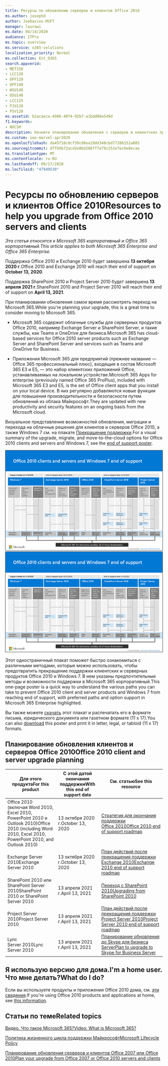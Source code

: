 ```yaml
---
title: Ресурсы по обновлению серверов и клиентов Office 2010
ms.author: josephd
author: JoeDavies-MSFT
manager: laurawi
ms.date: 04/14/2020
audience: ITPro
ms.topic: overview
ms.service: o365-solutions
localization_priority: Normal
ms.collection: Ent_O365
search.appverid:
- MET150
- LCC120
- OFF120
- OFF140
- WSU140
- OSU140
- LCC125
- PJU120
- PSV120
ms.assetid: b2acaeca-4986-40f4-92b7-a1bdd06e549d
f1.keywords:
- NOCSH
description: Начните планирование обновления с серверов и клиентских приложений Office 2010, по мере прекращения поддержки и недоступности настраиваемых соглашений о поддержке.
ms.custom: seo-marvel-apr2020
ms.openlocfilehash: da45f18c0cf39c06ea19dd348cbd77286152a885
ms.sourcegitcommit: dffb9b72acd2e0bd286ff7e79c251e7ec6e8ecae
ms.translationtype: MT
ms.contentlocale: ru-RU
ms.lasthandoff: 09/17/2020
ms.locfileid: "47949530"
---
```

# <a name="resources-to-help-you-upgrade-from-office-2010-servers-and-clients"></a><span data-ttu-id="279eb-103">Ресурсы по обновлению серверов и клиентов Office 2010</span><span class="sxs-lookup"><span data-stu-id="279eb-103">Resources to help you upgrade from Office 2010 servers and clients</span></span>

<span data-ttu-id="279eb-104">*Эта статья относится к Microsoft 365 корпоративный и Office 365 корпоративный.*</span><span class="sxs-lookup"><span data-stu-id="279eb-104">*This article applies to both Microsoft 365 Enterprise and Office 365 Enterprise.*</span></span>

<span data-ttu-id="279eb-105">Поддержка Office 2010 и Exchange 2010 будет завершена **13 октября 2020 г**.</span><span class="sxs-lookup"><span data-stu-id="279eb-105">Office 2010 and Exchange 2010 will reach their end of support on **October 13, 2020**.</span></span>

<span data-ttu-id="279eb-106">Поддержка SharePoint 2010 и Project Server 2010 будет завершена **13 апреля 2021 г**.</span><span class="sxs-lookup"><span data-stu-id="279eb-106">SharePoint 2010 and Project Server 2010 will reach their end of support on **April 13, 2021**.</span></span>

<span data-ttu-id="279eb-107">При планировании обновления самое время рассмотреть переход на Microsoft 365.</span><span class="sxs-lookup"><span data-stu-id="279eb-107">While you're planning your upgrade, this is a great time to consider moving to Microsoft 365.</span></span>

- <span data-ttu-id="279eb-108">Microsoft 365 содержит облачные службы для серверных продуктов Office 2010, например Exchange Server и SharePoint Server, и такие службы, как Teams и OneDrive для бизнеса.</span><span class="sxs-lookup"><span data-stu-id="279eb-108">Microsoft 365 has cloud-based services for Office 2010 server products such as Exchange Server and SharePoint Server and services such as Teams and OneDrive for Business.</span></span>

- <span data-ttu-id="279eb-109">Приложения Microsoft 365 для предприятий (прежнее название — Office 365 профессиональный плюс), входящие в состав Microsoft 365 E3 и E5, — это набор клиентских приложений Office, устанавливаемых на локальном устройстве.</span><span class="sxs-lookup"><span data-stu-id="279eb-109">Microsoft 365 Apps for enterprise (previously named Office 365 ProPlus), included with Microsoft 365 E3 and E5, is the set of Office client apps that you install on your local device.</span></span> <span data-ttu-id="279eb-110">В них регулярно добавляются новые функции для повышения производительности и безопасности путем обновлений из облака Майкрософт.</span><span class="sxs-lookup"><span data-stu-id="279eb-110">They are updated with new productivity and security features on an ongoing basis from the Microsoft cloud.</span></span>

<span data-ttu-id="279eb-111">Визуальное представление возможностей обновления, миграции и перехода на облачные решения для клиентов и серверов Office 2010, а также Windows 7 см. на плакате [Прекращение поддержки](../downloads/Office2010Windows7EndOfSupport.pdf).</span><span class="sxs-lookup"><span data-stu-id="279eb-111">For a visual summary of the upgrade, migrate, and move-to-the-cloud options for Office 2010 clients and servers and Windows 7, see the [end of support poster](../downloads/Office2010Windows7EndOfSupport.pdf).</span></span>

<span data-ttu-id="279eb-112">[![Изображение плаката "Прекращение поддержки клиентов и серверов Office 2010 и Windows 7"](../media/upgrade-from-office-2010-servers-and-products/office2010-windows7-end-of-support.png)](../downloads/Office2010Windows7EndOfSupport.pdf)</span><span class="sxs-lookup"><span data-stu-id="279eb-112">[![Image for the end of support for Office 2010 clients and servers and Windows 7 poster](../media/upgrade-from-office-2010-servers-and-products/office2010-windows7-end-of-support.png)](../downloads/Office2010Windows7EndOfSupport.pdf)</span></span>

<span data-ttu-id="279eb-113">Этот одностраничный плакат поможет быстро ознакомиться с различными методами, которые можно использовать, чтобы предотвратить прекращение поддержки клиентских и серверных продуктов Office 2010 и Windows 7. В нем указаны предпочтительные методы и возможности поддержки в Microsoft 365 корпоративный.</span><span class="sxs-lookup"><span data-stu-id="279eb-113">This one-page poster is a quick way to understand the various paths you can take to prevent Office 2010 client and server products and Windows 7 from reaching end of support, with preferred paths and option support in Microsoft 365 Enterprise highlighted.</span></span>

<span data-ttu-id="279eb-114">Вы также можете [скачать](https://github.com/MicrosoftDocs/microsoft-365-docs/raw/public/microsoft-365/downloads/Office2010Windows7EndOfSupport.pdf) этот плакат и распечатать его в формате письма, юридического документа или газетном формате (11 х 17).</span><span class="sxs-lookup"><span data-stu-id="279eb-114">You can also [download](https://github.com/MicrosoftDocs/microsoft-365-docs/raw/public/microsoft-365/downloads/Office2010Windows7EndOfSupport.pdf) this poster and print it in letter, legal, or tabloid (11 x 17) formats.</span></span>

## <a name="office-2010-client-and-server-upgrade-planning"></a><span data-ttu-id="279eb-115">Планирование обновления клиентов и серверов Office 2010</span><span class="sxs-lookup"><span data-stu-id="279eb-115">Office 2010 client and server upgrade planning</span></span>

|<span data-ttu-id="279eb-116">Для этого продукта</span><span class="sxs-lookup"><span data-stu-id="279eb-116">For this product</span></span>|<span data-ttu-id="279eb-117">С этой датой окончания поддержки</span><span class="sxs-lookup"><span data-stu-id="279eb-117">With this end of support date</span></span>|<span data-ttu-id="279eb-118">См. статью</span><span class="sxs-lookup"><span data-stu-id="279eb-118">See this resource</span></span>|
|---|---|---|
|<span data-ttu-id="279eb-119">Office 2010 (включая Word 2010, Excel 2010, PowerPoint 2010 и Outlook 2010)</span><span class="sxs-lookup"><span data-stu-id="279eb-119">Office 2010 (including Word 2010, Excel 2010, PowerPoint 2010, and Outlook 2010)</span></span>|<span data-ttu-id="279eb-120">13 октября 2020 г.</span><span class="sxs-lookup"><span data-stu-id="279eb-120">October 13, 2020</span></span> |[<span data-ttu-id="279eb-121">Стратегия для окончания поддержки Office 2010</span><span class="sxs-lookup"><span data-stu-id="279eb-121">Office 2010 end of support roadmap</span></span>](https://docs.microsoft.com/DeployOffice/office-2010-end-support-roadmap)|
|<span data-ttu-id="279eb-122">Exchange Server 2010</span><span class="sxs-lookup"><span data-stu-id="279eb-122">Exchange Server 2010</span></span>|<span data-ttu-id="279eb-123">13 октября 2020 г.</span><span class="sxs-lookup"><span data-stu-id="279eb-123">October 13, 2020</span></span>|[<span data-ttu-id="279eb-124">План действий после прекращения поддержки Exchange 2010</span><span class="sxs-lookup"><span data-stu-id="279eb-124">Exchange 2010 end of support roadmap</span></span>](exchange-2010-end-of-support.md)|
|<span data-ttu-id="279eb-125">SharePoint 2010 или SharePoint Server 2010</span><span class="sxs-lookup"><span data-stu-id="279eb-125">SharePoint 2010 or SharePoint Server 2010</span></span>|<span data-ttu-id="279eb-126">13 апреля 2021 г.</span><span class="sxs-lookup"><span data-stu-id="279eb-126">April 13, 2021</span></span>|[<span data-ttu-id="279eb-127">Переход с SharePoint 2010</span><span class="sxs-lookup"><span data-stu-id="279eb-127">Upgrading from SharePoint 2010</span></span>](upgrade-from-sharepoint-2010.md)|
|<span data-ttu-id="279eb-128">Project Server 2010</span><span class="sxs-lookup"><span data-stu-id="279eb-128">Project Server 2010</span></span>|<span data-ttu-id="279eb-129">13 апреля 2021 г.</span><span class="sxs-lookup"><span data-stu-id="279eb-129">April 13, 2021</span></span>|[<span data-ttu-id="279eb-130">План действий после прекращения поддержки Project Server 2010</span><span class="sxs-lookup"><span data-stu-id="279eb-130">Project Server 2010 end of support roadmap</span></span>](project-server-2010-end-of-support.md)|
|<span data-ttu-id="279eb-131">Lync Server 2010</span><span class="sxs-lookup"><span data-stu-id="279eb-131">Lync Server 2010</span></span>|<span data-ttu-id="279eb-132">13 апреля 2021 г.</span><span class="sxs-lookup"><span data-stu-id="279eb-132">April 13, 2021</span></span>|[<span data-ttu-id="279eb-133">Планирование обновления до Skype для бизнеса Server</span><span class="sxs-lookup"><span data-stu-id="279eb-133">Plan to upgrade to Skype for Business Server</span></span>](https://docs.microsoft.com/skypeforbusiness/plan-your-deployment/upgrade)|

## <a name="im-a-home-user-what-do-i-do"></a><span data-ttu-id="279eb-134">Я использую версию для дома.</span><span class="sxs-lookup"><span data-stu-id="279eb-134">I'm a home user.</span></span> <span data-ttu-id="279eb-135">Что мне делать?</span><span class="sxs-lookup"><span data-stu-id="279eb-135">What do I do?</span></span>

<span data-ttu-id="279eb-136">Если вы используете продукты и приложения Office 2010 дома, см. [эти сведения](plan-upgrade-previous-versions-office.md#im-a-home-user-what-do-i-do).</span><span class="sxs-lookup"><span data-stu-id="279eb-136">If you're using Office 2010 products and applications at home, see [this information](plan-upgrade-previous-versions-office.md#im-a-home-user-what-do-i-do).</span></span>

## <a name="related-topics"></a><span data-ttu-id="279eb-137">Статьи по теме</span><span class="sxs-lookup"><span data-stu-id="279eb-137">Related topics</span></span>

[<span data-ttu-id="279eb-138">Видео. Что такое Microsoft 365?</span><span class="sxs-lookup"><span data-stu-id="279eb-138">Video: What is Microsoft 365?</span></span>](https://support.office.com/article/847caf12-2589-452c-8aca-1c009797678b.aspx)

[<span data-ttu-id="279eb-139">Политика жизненного цикла поддержки Майкрософт</span><span class="sxs-lookup"><span data-stu-id="279eb-139">Microsoft Lifecycle Policy</span></span>](https://go.microsoft.com/fwlink/?linkid=865200)

[<span data-ttu-id="279eb-140">Планирование обновления серверов и клиентов Office 2007 или Office 2010</span><span class="sxs-lookup"><span data-stu-id="279eb-140">Plan your upgrade from Office 2007 or Office 2010 servers and clients</span></span>](plan-upgrade-previous-versions-office.md)
